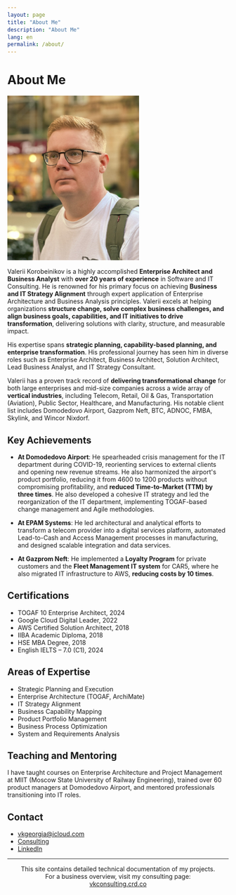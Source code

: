 ```yaml
---
layout: page
title: "About Me"
description: "About Me"
lang: en
permalink: /about/
---
```


# About Me

<img src="/images/108.jpg" alt="Valerii" width="300">

Valerii Korobeinikov is a highly accomplished **Enterprise Architect and Business Analyst** with **over 20 years of experience** in Software and IT Consulting. He is renowned for his primary focus on achieving **Business and IT Strategy Alignment** through expert application of Enterprise Architecture and Business Analysis principles. Valerii excels at helping organizations **structure change, solve complex business challenges, and align business goals, capabilities, and IT initiatives to drive transformation**, delivering solutions with clarity, structure, and measurable impact.

His expertise spans **strategic planning, capability-based planning, and enterprise transformation**. His professional journey has seen him in diverse roles such as Enterprise Architect, Business Architect, Solution Architect, Lead Business Analyst, and IT Strategy Consultant.

Valerii has a proven track record of **delivering transformational change** for both large enterprises and mid-size companies across a wide array of **vertical industries**, including Telecom, Retail, Oil & Gas, Transportation (Aviation), Public Sector, Healthcare, and Manufacturing. His notable client list includes Domodedovo Airport, Gazprom Neft, BTC, ADNOC, FMBA, Skylink, and Wincor Nixdorf.

## Key Achievements

- **At Domodedovo Airport**: He spearheaded crisis management for the IT department during COVID-19, reorienting services to external clients and opening new revenue streams. He also harmonized the airport's product portfolio, reducing it from 4600 to 1200 products without compromising profitability, and **reduced Time-to-Market (TTM) by three times**. He also developed a cohesive IT strategy and led the reorganization of the IT department, implementing TOGAF-based change management and Agile methodologies.

- **At EPAM Systems**: He led architectural and analytical efforts to transform a telecom provider into a digital services platform, automated Lead-to-Cash and Access Management processes in manufacturing, and designed scalable integration and data services.

- **At Gazprom Neft**: He implemented a **Loyalty Program** for private customers and the **Fleet Management IT system** for CAR5, where he also migrated IT infrastructure to AWS, **reducing costs by 10 times**.

## Certifications

-	TOGAF 10 Enterprise Architect, 2024
-	Google Cloud Digital Leader, 2022
-	AWS Certified Solution Architect, 2018
-	IIBA Academic Diploma, 2018
-	HSE MBA Degree, 2018
-	English IELTS – 7.0 (C1), 2024

## Areas of Expertise

- Strategic Planning and Execution
- Enterprise Architecture (TOGAF, ArchiMate)
- IT Strategy Alignment
- Business Capability Mapping
- Product Portfolio Management
- Business Process Optimization
- System and Requirements Analysis

## Teaching and Mentoring

I have taught courses on Enterprise Architecture and Project Management at MIIT (Moscow State University of Railway Engineering), trained over 60 product managers at Domodedovo Airport, and mentored professionals transitioning into IT roles.

## Contact

- vkgeorgia@icloud.com
- [Consulting](https://vkconsulting.crd.co/)
- [LinkedIn](https://www.linkedin.com/in/valeriikorobeinikov)

<hr>

<p align="center" style="font-size: 14px;">
  This site contains detailed technical documentation of my projects.<br>
  For a business overview, visit my consulting page:<br>
  <a href="https://vkconsulting.crd.co/" target="_blank">vkconsulting.crd.co</a>
</p>
